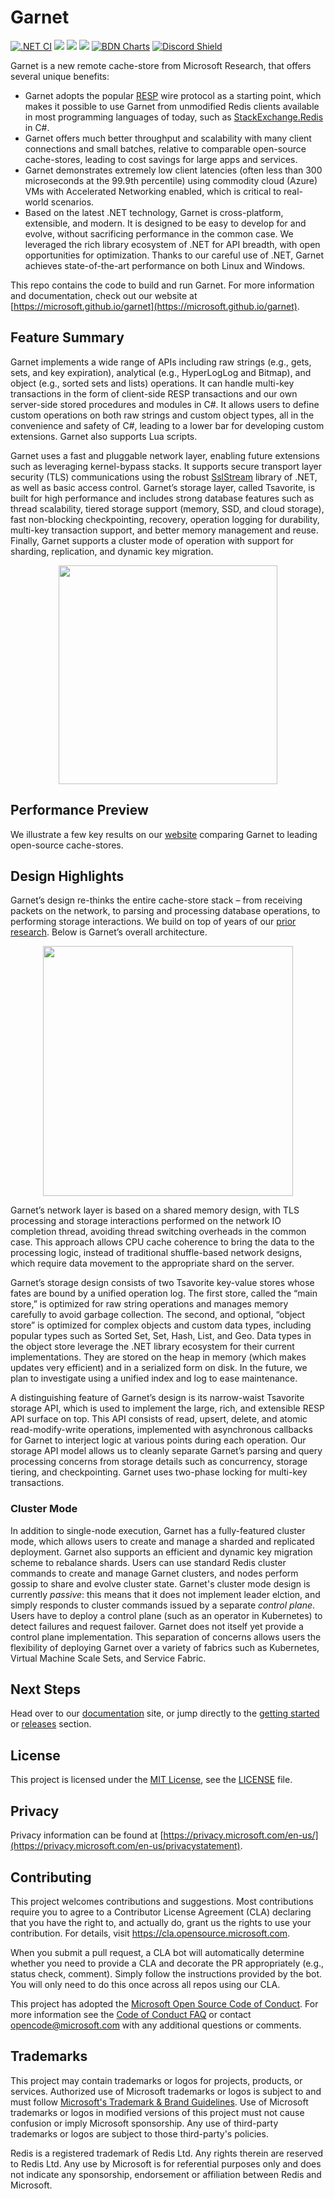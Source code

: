 # Garnet
[![.NET CI](https://github.com/microsoft/garnet/actions/workflows/ci.yml/badge.svg?branch=main)](https://github.com/microsoft/garnet/actions/workflows/ci.yml)
[![](https://img.shields.io/github/release/microsoft/garnet.svg?label=latest%20release&color=007edf)](https://github.com/microsoft/garnet/releases/latest)
[![](https://img.shields.io/nuget/dt/microsoft.garnet.svg?label=nuget%20library&color=007edf&logo=nuget)](https://www.nuget.org/packages/microsoft.garnet)
[![](https://img.shields.io/nuget/dt/garnet-server.svg?label=dotnet%20tool&color=007edf&logo=nuget)](https://www.nuget.org/packages/garnet-server)
[![BDN Charts](https://img.shields.io/badge/BDN%20Charts-8A2BE2)](https://microsoft.github.io/garnet/charts/)
[![Discord Shield](https://discordapp.com/api/guilds/1213937452272582676/widget.png?style=shield)](https://aka.ms/garnet-discord)

Garnet is a new remote cache-store from Microsoft Research, that offers several unique benefits:
* Garnet adopts the popular [RESP](https://redis.io/docs/reference/protocol-spec/) wire protocol as a starting point, which makes it possible to use Garnet from unmodified Redis clients available in
  most programming languages of today, such as [StackExchange.Redis](https://github.com/StackExchange/StackExchange.Redis) in C#.
* Garnet offers much better throughput and scalability with many client connections and small batches, relative to comparable open-source cache-stores, leading to cost savings for large apps and services.
* Garnet demonstrates extremely low client latencies (often less than 300 microseconds at the 99.9th percentile) using commodity cloud (Azure) VMs with Accelerated Networking enabled, which is critical to real-world scenarios.
* Based on the latest .NET technology, Garnet is cross-platform, extensible, and modern. It is designed to be easy to develop for and evolve, without sacrificing performance in the
  common case. We leveraged the rich library ecosystem of .NET for API breadth, with open opportunities for optimization. Thanks to our careful use of .NET, Garnet achieves
  state-of-the-art performance on both Linux and Windows.

This repo contains the code to build and run Garnet. For more information and documentation, check out our website at [https://microsoft.github.io/garnet](https://microsoft.github.io/garnet).

## Feature Summary

Garnet implements a wide range of APIs including raw strings (e.g., gets, sets, and key expiration), analytical (e.g., HyperLogLog and Bitmap), and object (e.g., sorted sets and lists)
operations. It can handle multi-key transactions in the form of client-side RESP transactions and our own server-side stored procedures and modules in C#. It allows users to define custom
operations on both raw strings and custom object types, all in the convenience and safety of C#, leading to a lower bar for developing custom extensions. Garnet also supports Lua scripts.

Garnet uses a fast and pluggable network layer, enabling future extensions such as leveraging kernel-bypass stacks. It supports secure transport layer security (TLS) communications using 
the robust [SslStream](https://learn.microsoft.com/en-us/dotnet/api/system.net.security.sslstream) library of .NET, as well as basic access control. Garnet’s storage layer, called Tsavorite,
is built for high performance and includes strong database features such as thread scalability, tiered storage support (memory, SSD, and cloud storage), fast non-blocking checkpointing, 
recovery, operation logging for durability, multi-key transaction support, and better memory management and reuse. Finally, Garnet supports a cluster mode of operation with support for 
sharding, replication, and dynamic key migration.

<p align="center">
  <img src="https://github.com/microsoft/garnet/assets/18355833/851be90b-e43a-40ca-ae56-7dc087cf6adc" width=350 />
</p>

## Performance Preview

We illustrate a few key results on our [website](https://microsoft.github.io/garnet/docs/benchmarking/overview) comparing Garnet to leading open-source cache-stores.

## Design Highlights

Garnet’s design re-thinks the entire cache-store stack – from receiving packets on the network, to parsing and processing database operations, to performing storage interactions. We build on 
top of years of our [prior research](https://microsoft.github.io/garnet/docs/research/papers). Below is Garnet’s overall architecture.

<p align="center">
  <img src="https://github.com/microsoft/garnet/assets/18355833/8d89f719-f86b-4b1f-81d1-1ae7bd450001" width=400 />
</p>

Garnet’s network layer is based on a shared memory design, with TLS processing and storage interactions performed on the network IO completion thread, avoiding thread switching overheads in the common 
case. This approach allows CPU cache coherence to bring the data to the processing logic, instead of traditional shuffle-based network designs, which require data movement to the appropriate shard on
the server.

Garnet’s storage design consists of two Tsavorite key-value stores whose fates are bound by a unified operation log. The first store, called the “main store,” is optimized for raw string operations and manages memory carefully to 
avoid garbage collection. The second, and optional, “object store” is optimized for complex objects and custom data types, including popular types such as Sorted Set, Set, Hash, List, and Geo. Data types in the object store 
leverage the .NET library ecosystem for their current implementations. They are stored on the heap in memory (which makes updates very efficient) and in a serialized form on disk. In the future, we plan to investigate using a
unified index and log to ease maintenance.

A distinguishing feature of Garnet’s design is its narrow-waist Tsavorite storage API, which is used to implement the large, rich, and extensible RESP API surface on top. This API consists of read, upsert, delete, and atomic
read-modify-write operations, implemented with asynchronous callbacks for Garnet to interject logic at various points during each operation. Our storage API model allows us to cleanly separate Garnet’s parsing and query
processing concerns from storage details such as concurrency, storage tiering, and checkpointing. Garnet uses two-phase locking for multi-key transactions.

### Cluster Mode

In addition to single-node execution, Garnet has a fully-featured cluster mode, which allows users to create and manage a sharded and replicated deployment. Garnet also supports an efficient and dynamic key migration scheme 
to rebalance shards. Users can use standard Redis cluster commands to create and manage Garnet clusters, and nodes perform gossip to share and evolve cluster state. Garnet's cluster mode design is currently _passive_: this means
that it does not implement leader elction, and simply responds to cluster commands issued by a separate _control plane_. Users have to deploy a control plane (such as an operator in Kubernetes) to detect failures and request
failover. Garnet does not itself yet provide a control plane implementation. This separation of concerns allows users the flexibility of deploying Garnet over a variety of fabrics such as Kubernetes, Virtual Machine Scale Sets, 
and Service Fabric.

## Next Steps

Head over to our [documentation](https://microsoft.github.io/garnet) site, or jump directly to the [getting started](https://microsoft.github.io/garnet/docs/getting-started) or 
[releases](https://microsoft.github.io/garnet/docs/welcome/releases) section.

## License

This project is licensed under the [MIT License](https://opensource.org/licenses/MIT), see the [LICENSE](LICENSE) file.

## Privacy

Privacy information can be found at [https://privacy.microsoft.com/en-us/](https://privacy.microsoft.com/en-us/privacystatement).

## Contributing

This project welcomes contributions and suggestions.  Most contributions require you to agree to a
Contributor License Agreement (CLA) declaring that you have the right to, and actually do, grant us
the rights to use your contribution. For details, visit https://cla.opensource.microsoft.com.

When you submit a pull request, a CLA bot will automatically determine whether you need to provide
a CLA and decorate the PR appropriately (e.g., status check, comment). Simply follow the instructions
provided by the bot. You will only need to do this once across all repos using our CLA.

This project has adopted the [Microsoft Open Source Code of Conduct](https://opensource.microsoft.com/codeofconduct/).
For more information see the [Code of Conduct FAQ](https://opensource.microsoft.com/codeofconduct/faq/) or
contact [opencode@microsoft.com](mailto:opencode@microsoft.com) with any additional questions or comments.

## Trademarks

This project may contain trademarks or logos for projects, products, or services. Authorized use of Microsoft 
trademarks or logos is subject to and must follow 
[Microsoft's Trademark & Brand Guidelines](https://www.microsoft.com/en-us/legal/intellectualproperty/trademarks/usage/general).
Use of Microsoft trademarks or logos in modified versions of this project must not cause confusion or imply Microsoft sponsorship.
Any use of third-party trademarks or logos are subject to those third-party's policies.

Redis is a registered trademark of Redis Ltd. Any rights therein are reserved to Redis Ltd. Any use by Microsoft is for referential 
purposes only and does not indicate any sponsorship, endorsement or affiliation between Redis and Microsoft.
